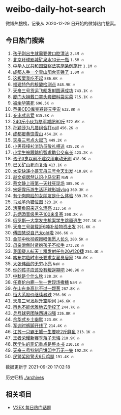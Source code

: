# weibo-daily-hot-search

微博热搜榜，记录从 2020-12-29 日开始的微博热门搜索。

## 今日热门搜索

<!-- BEGIN -->

1. [孩子刚出生就需要做口腔清洁](https://s.weibo.com/weibo?q=%23%E5%AD%A9%E5%AD%90%E5%88%9A%E5%87%BA%E7%94%9F%E5%B0%B1%E9%9C%80%E8%A6%81%E5%81%9A%E5%8F%A3%E8%85%94%E6%B8%85%E6%B4%81%23&Refer=top) `2.4M 🔥`
1. [北京环球影城矿泉水10元一瓶](https://s.weibo.com/weibo?q=%23%E5%8C%97%E4%BA%AC%E7%8E%AF%E7%90%83%E5%BD%B1%E5%9F%8E%E7%9F%BF%E6%B3%89%E6%B0%B410%E5%85%83%E4%B8%80%E7%93%B6%23&Refer=top) `1.5M 🔥`
1. [中华人民共和国监察法实施条例施行](https://s.weibo.com/weibo?q=%23%E4%B8%AD%E5%8D%8E%E4%BA%BA%E6%B0%91%E5%85%B1%E5%92%8C%E5%9B%BD%E7%9B%91%E5%AF%9F%E6%B3%95%E5%AE%9E%E6%96%BD%E6%9D%A1%E4%BE%8B%E6%96%BD%E8%A1%8C%23&Refer=top) `1.1M 🔥`
1. [成都人手一个雪山阳台实锤了](https://s.weibo.com/weibo?q=%23%E6%88%90%E9%83%BD%E4%BA%BA%E6%89%8B%E4%B8%80%E4%B8%AA%E9%9B%AA%E5%B1%B1%E9%98%B3%E5%8F%B0%E5%AE%9E%E9%94%A4%E4%BA%86%23&Refer=top) `1.0M 🔥`
1. [这板栗我吃不起](https://s.weibo.com/weibo?q=%23%E8%BF%99%E6%9D%BF%E6%A0%97%E6%88%91%E5%90%83%E4%B8%8D%E8%B5%B7%23&Refer=top) `886.6K 🔥`
1. [福建特色的核酸检测点](https://s.weibo.com/weibo?q=%23%E7%A6%8F%E5%BB%BA%E7%89%B9%E8%89%B2%E7%9A%84%E6%A0%B8%E9%85%B8%E6%A3%80%E6%B5%8B%E7%82%B9%23&Refer=top) `848.9K 🔥`
1. [天舟三号货运飞船发射圆满成功](https://s.weibo.com/weibo?q=%23%E5%A4%A9%E8%88%9F%E4%B8%89%E5%8F%B7%E8%B4%A7%E8%BF%90%E9%A3%9E%E8%88%B9%E5%8F%91%E5%B0%84%E5%9C%86%E6%BB%A1%E6%88%90%E5%8A%9F%23&Refer=top) `743.1K 🔥`
1. [厦门大姐戴口罩头套塑料袋买菜](https://s.weibo.com/weibo?q=%E5%8E%A6%E9%97%A8%E5%A4%A7%E5%A7%90%E6%88%B4%E5%8F%A3%E7%BD%A9%E5%A4%B4%E5%A5%97%E5%A1%91%E6%96%99%E8%A2%8B%E4%B9%B0%E8%8F%9C&Refer=top) `715.1K 🔥`
1. [被余华笑死](https://s.weibo.com/weibo?q=%23%E8%A2%AB%E4%BD%99%E5%8D%8E%E7%AC%91%E6%AD%BB%23&Refer=top) `696.5K 🔥`
1. [苹果CEO库克避谈元宇宙](https://s.weibo.com/weibo?q=%23%E8%8B%B9%E6%9E%9CCEO%E5%BA%93%E5%85%8B%E9%81%BF%E8%B0%88%E5%85%83%E5%AE%87%E5%AE%99%23&Refer=top) `632.8K 🔥`
1. [充电式恋爱](https://s.weibo.com/weibo?q=%23%E5%85%85%E7%94%B5%E5%BC%8F%E6%81%8B%E7%88%B1%23&Refer=top) `615.5K 🔥`
1. [240斤小伙为参军减肥90斤](https://s.weibo.com/weibo?q=%23240%E6%96%A4%E5%B0%8F%E4%BC%99%E4%B8%BA%E5%8F%82%E5%86%9B%E5%87%8F%E8%82%A590%E6%96%A4%23&Refer=top) `572.6K 🔥`
1. [孙颖莎为凡晨组合打call](https://s.weibo.com/weibo?q=%23%E5%AD%99%E9%A2%96%E8%8E%8E%E4%B8%BA%E5%87%A1%E6%99%A8%E7%BB%84%E5%90%88%E6%89%93call%23&Refer=top) `456.2K 🔥`
1. [成都蛋黄馅雪山](https://s.weibo.com/weibo?q=%23%E6%88%90%E9%83%BD%E8%9B%8B%E9%BB%84%E9%A6%85%E9%9B%AA%E5%B1%B1%23&Refer=top) `454.2K 🔥`
1. [天舟三号点火起飞](https://s.weibo.com/weibo?q=%23%E5%A4%A9%E8%88%9F%E4%B8%89%E5%8F%B7%E7%82%B9%E7%81%AB%E8%B5%B7%E9%A3%9E%23&Refer=top) `449.2K 🔥`
1. [小男孩撞衫消防员敬礼相送](https://s.weibo.com/weibo?q=%23%E5%B0%8F%E7%94%B7%E5%AD%A9%E6%92%9E%E8%A1%AB%E6%B6%88%E9%98%B2%E5%91%98%E6%95%AC%E7%A4%BC%E7%9B%B8%E9%80%81%23&Refer=top) `435.2K 🔥`
1. [小学生被跟踪机智求助公交车长](https://s.weibo.com/weibo?q=%23%E5%B0%8F%E5%AD%A6%E7%94%9F%E8%A2%AB%E8%B7%9F%E8%B8%AA%E6%9C%BA%E6%99%BA%E6%B1%82%E5%8A%A9%E5%85%AC%E4%BA%A4%E8%BD%A6%E9%95%BF%23&Refer=top) `423.2K 🔥`
1. [孩子3岁以前不建议用电动牙刷](https://s.weibo.com/weibo?q=%23%E5%AD%A9%E5%AD%903%E5%B2%81%E4%BB%A5%E5%89%8D%E4%B8%8D%E5%BB%BA%E8%AE%AE%E7%94%A8%E7%94%B5%E5%8A%A8%E7%89%99%E5%88%B7%23&Refer=top) `418.9K 🔥`
1. [已关矿山死而复活](https://s.weibo.com/weibo?q=%23%E5%B7%B2%E5%85%B3%E7%9F%BF%E5%B1%B1%E6%AD%BB%E8%80%8C%E5%A4%8D%E6%B4%BB%23&Refer=top) `413.1K 🔥`
1. [太空快递小哥天舟三号今天出发](https://s.weibo.com/weibo?q=%23%E5%A4%AA%E7%A9%BA%E5%BF%AB%E9%80%92%E5%B0%8F%E5%93%A5%E5%A4%A9%E8%88%9F%E4%B8%89%E5%8F%B7%E4%BB%8A%E5%A4%A9%E5%87%BA%E5%8F%91%23&Refer=top) `410.8K 🔥`
1. [赵文卓居然认识小马宝莉](https://s.weibo.com/weibo?q=%23%E8%B5%B5%E6%96%87%E5%8D%93%E5%B1%85%E7%84%B6%E8%AE%A4%E8%AF%86%E5%B0%8F%E9%A9%AC%E5%AE%9D%E8%8E%89%23&Refer=top) `NaN 🔥`
1. [蔡文静上班第一天社死现场](https://s.weibo.com/weibo?q=%23%E8%94%A1%E6%96%87%E9%9D%99%E4%B8%8A%E7%8F%AD%E7%AC%AC%E4%B8%80%E5%A4%A9%E7%A4%BE%E6%AD%BB%E7%8E%B0%E5%9C%BA%23&Refer=top) `385.9K 🔥`
1. [宋妍霏乐游生活环球影城vlog](https://s.weibo.com/weibo?q=%23%E5%AE%8B%E5%A6%8D%E9%9C%8F%E4%B9%90%E6%B8%B8%E7%94%9F%E6%B4%BB%E7%8E%AF%E7%90%83%E5%BD%B1%E5%9F%8Evlog%23&Refer=top) `369.3K 🔥`
1. [有个肉肉脸的女朋友是什么体验](https://s.weibo.com/weibo?q=%23%E6%9C%89%E4%B8%AA%E8%82%89%E8%82%89%E8%84%B8%E7%9A%84%E5%A5%B3%E6%9C%8B%E5%8F%8B%E6%98%AF%E4%BB%80%E4%B9%88%E4%BD%93%E9%AA%8C%23&Refer=top) `339.7K 🔥`
1. [马龙羊角错位图](https://s.weibo.com/weibo?q=%23%E9%A9%AC%E9%BE%99%E7%BE%8A%E8%A7%92%E9%94%99%E4%BD%8D%E5%9B%BE%23&Refer=top) `323.2K 🔥`
1. [活带鱼原来这么漂亮](https://s.weibo.com/weibo?q=%23%E6%B4%BB%E5%B8%A6%E9%B1%BC%E5%8E%9F%E6%9D%A5%E8%BF%99%E4%B9%88%E6%BC%82%E4%BA%AE%23&Refer=top) `313.5K 🔥`
1. [苏炳添晋级男子100米复赛](https://s.weibo.com/weibo?q=%23%E8%8B%8F%E7%82%B3%E6%B7%BB%E6%99%8B%E7%BA%A7%E7%94%B7%E5%AD%90100%E7%B1%B3%E5%A4%8D%E8%B5%9B%23&Refer=top) `308.2K 🔥`
1. [俄罗斯一大学发生枪案学生跳窗逃生](https://s.weibo.com/weibo?q=%23%E4%BF%84%E7%BD%97%E6%96%AF%E4%B8%80%E5%A4%A7%E5%AD%A6%E5%8F%91%E7%94%9F%E6%9E%AA%E6%A1%88%E5%AD%A6%E7%94%9F%E8%B7%B3%E7%AA%97%E9%80%83%E7%94%9F%23&Refer=top) `297.1K 🔥`
1. [天舟三号装载近6吨补给物资出发](https://s.weibo.com/weibo?q=%23%E5%A4%A9%E8%88%9F%E4%B8%89%E5%8F%B7%E8%A3%85%E8%BD%BD%E8%BF%916%E5%90%A8%E8%A1%A5%E7%BB%99%E7%89%A9%E8%B5%84%E5%87%BA%E5%8F%91%23&Refer=top) `291.6K 🔥`
1. [傅园慧说自己太old啦](https://s.weibo.com/weibo?q=%23%E5%82%85%E5%9B%AD%E6%85%A7%E8%AF%B4%E8%87%AA%E5%B7%B1%E5%A4%AAold%E5%95%A6%23&Refer=top) `286.6K 🔥`
1. [金莎中秋扮嫦娥唱但愿人长久](https://s.weibo.com/weibo?q=%23%E9%87%91%E8%8E%8E%E4%B8%AD%E7%A7%8B%E6%89%AE%E5%AB%A6%E5%A8%A5%E5%94%B1%E4%BD%86%E6%84%BF%E4%BA%BA%E9%95%BF%E4%B9%85%23&Refer=top) `280.5K 🔥`
1. [母亲滑倒时紧抱孩子不松手](https://s.weibo.com/weibo?q=%23%E6%AF%8D%E4%BA%B2%E6%BB%91%E5%80%92%E6%97%B6%E7%B4%A7%E6%8A%B1%E5%AD%A9%E5%AD%90%E4%B8%8D%E6%9D%BE%E6%89%8B%23&Refer=top) `273.2K 🔥`
1. [我国载人航天工程发射任务20战20捷](https://s.weibo.com/weibo?q=%23%E6%88%91%E5%9B%BD%E8%BD%BD%E4%BA%BA%E8%88%AA%E5%A4%A9%E5%B7%A5%E7%A8%8B%E5%8F%91%E5%B0%84%E4%BB%BB%E5%8A%A120%E6%88%9820%E6%8D%B7%23&Refer=top) `254.4K 🔥`
1. [喀布尔临时市长要求女雇员居家](https://s.weibo.com/weibo?q=%23%E5%96%80%E5%B8%83%E5%B0%94%E4%B8%B4%E6%97%B6%E5%B8%82%E9%95%BF%E8%A6%81%E6%B1%82%E5%A5%B3%E9%9B%87%E5%91%98%E5%B1%85%E5%AE%B6%23&Refer=top) `250.0K 🔥`
1. [大张伟画的无穷小亮](https://s.weibo.com/weibo?q=%23%E5%A4%A7%E5%BC%A0%E4%BC%9F%E7%94%BB%E7%9A%84%E6%97%A0%E7%A9%B7%E5%B0%8F%E4%BA%AE%23&Refer=top) `NaN 🔥`
1. [你的孩子应该没有叛逆期吧](https://s.weibo.com/weibo?q=%23%E4%BD%A0%E7%9A%84%E5%AD%A9%E5%AD%90%E5%BA%94%E8%AF%A5%E6%B2%A1%E6%9C%89%E5%8F%9B%E9%80%86%E6%9C%9F%E5%90%A7%23&Refer=top) `240.9K 🔥`
1. [中秋是个什么秋](https://s.weibo.com/weibo?q=%23%E4%B8%AD%E7%A7%8B%E6%98%AF%E4%B8%AA%E4%BB%80%E4%B9%88%E7%A7%8B%23&Refer=top) `228.2K 🔥`
1. [任嘉伦白鹿一生一世现场撒糖](https://s.weibo.com/weibo?q=%23%E4%BB%BB%E5%98%89%E4%BC%A6%E7%99%BD%E9%B9%BF%E4%B8%80%E7%94%9F%E4%B8%80%E4%B8%96%E7%8E%B0%E5%9C%BA%E6%92%92%E7%B3%96%23&Refer=top) `NaN 🔥`
1. [在山东身高比不过一颗葱](https://s.weibo.com/weibo?q=%23%E5%9C%A8%E5%B1%B1%E4%B8%9C%E8%BA%AB%E9%AB%98%E6%AF%94%E4%B8%8D%E8%BF%87%E4%B8%80%E9%A2%97%E8%91%B1%23&Refer=top) `287.8K 🔥`
1. [恒大系股价继续暴跌](https://s.weibo.com/weibo?q=%23%E6%81%92%E5%A4%A7%E7%B3%BB%E8%82%A1%E4%BB%B7%E7%BB%A7%E7%BB%AD%E6%9A%B4%E8%B7%8C%23&Refer=top) `256.0K 🔥`
1. [天舟三号发射升空瞬间](https://s.weibo.com/weibo?q=%23%E5%A4%A9%E8%88%9F%E4%B8%89%E5%8F%B7%E5%8F%91%E5%B0%84%E5%8D%87%E7%A9%BA%E7%9E%AC%E9%97%B4%23&Refer=top) `246.6K 🔥`
1. [再也不能优雅地去学校了](https://s.weibo.com/weibo?q=%23%E5%86%8D%E4%B9%9F%E4%B8%8D%E8%83%BD%E4%BC%98%E9%9B%85%E5%9C%B0%E5%8E%BB%E5%AD%A6%E6%A0%A1%E4%BA%86%23&Refer=top) `244.7K 🔥`
1. [乒乓球男团陕西进四强](https://s.weibo.com/weibo?q=%23%E4%B9%92%E4%B9%93%E7%90%83%E7%94%B7%E5%9B%A2%E9%99%95%E8%A5%BF%E8%BF%9B%E5%9B%9B%E5%BC%BA%23&Refer=top) `226.8K 🔥`
1. [余华式乡土幽默](https://s.weibo.com/weibo?q=%23%E4%BD%99%E5%8D%8E%E5%BC%8F%E4%B9%A1%E5%9C%9F%E5%B9%BD%E9%BB%98%23&Refer=top) `223.0K 🔥`
1. [军训时裤脚开线了](https://s.weibo.com/weibo?q=%23%E5%86%9B%E8%AE%AD%E6%97%B6%E8%A3%A4%E8%84%9A%E5%BC%80%E7%BA%BF%E4%BA%86%23&Refer=top) `214.4K 🔥`
1. [江苏一只霸王蟹一生要吃2斤鲜鱼](https://s.weibo.com/weibo?q=%E6%B1%9F%E8%8B%8F%E4%B8%80%E5%8F%AA%E9%9C%B8%E7%8E%8B%E8%9F%B9%E4%B8%80%E7%94%9F%E8%A6%81%E5%90%832%E6%96%A4%E9%B2%9C%E9%B1%BC&Refer=top) `213.1K 🔥`
1. [王者荣耀新赛季落子无悔](https://s.weibo.com/weibo?q=%23%E7%8E%8B%E8%80%85%E8%8D%A3%E8%80%80%E6%96%B0%E8%B5%9B%E5%AD%A3%E8%90%BD%E5%AD%90%E6%97%A0%E6%82%94%23&Refer=top) `210.9K 🔥`
1. [医学生的笔记重点是整本书](https://s.weibo.com/weibo?q=%23%E5%8C%BB%E5%AD%A6%E7%94%9F%E7%9A%84%E7%AC%94%E8%AE%B0%E9%87%8D%E7%82%B9%E6%98%AF%E6%95%B4%E6%9C%AC%E4%B9%A6%23&Refer=top) `210.1K 🔥`
1. [天舟三号特制月饼印字万无一失](https://s.weibo.com/weibo?q=%23%E5%A4%A9%E8%88%9F%E4%B8%89%E5%8F%B7%E7%89%B9%E5%88%B6%E6%9C%88%E9%A5%BC%E5%8D%B0%E5%AD%97%E4%B8%87%E6%97%A0%E4%B8%80%E5%A4%B1%23&Refer=top) `192.2K 🔥`
1. [民警奖励警犬6只鸡腿](https://s.weibo.com/weibo?q=%23%E6%B0%91%E8%AD%A6%E5%A5%96%E5%8A%B1%E8%AD%A6%E7%8A%AC6%E5%8F%AA%E9%B8%A1%E8%85%BF%23&Refer=top) `191.4K 🔥`

数据更新于 2021-09-20 17:02:18

<!-- END -->

历史归档 [./archives](./archives)

## 相关项目

- [V2EX 每日热门话题](https://github.com/boojack/v2ex-daily-hot-topic)
